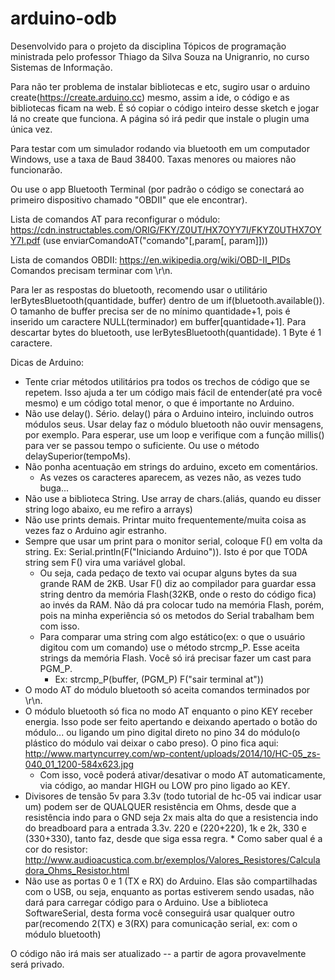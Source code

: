 # arduino-odb
Desenvolvido para o projeto da disciplina Tópicos de programação ministrada pelo professor Thiago da Silva Souza na Unigranrio, no curso Sistemas de Informação.

Para não ter problema de instalar bibliotecas e etc, sugiro usar o arduino create(https://create.arduino.cc) mesmo, assim a ide, o código e as bibliotecas ficam na web. É só copiar o código inteiro desse sketch e jogar lá no create que funciona. A página só irá pedir que instale o plugin uma única vez.

Para testar com um simulador rodando via bluetooth em um computador Windows, use a taxa de Baud 38400. Taxas menores ou maiores não funcionarão.

Ou use o app Bluetooth Terminal (por padrão o código se conectará ao primeiro dispositivo chamado "OBDII" que ele encontrar).

Lista de comandos AT para reconfigurar o módulo: https://cdn.instructables.com/ORIG/FKY/Z0UT/HX7OYY7I/FKYZ0UTHX7OYY7I.pdf
(use enviarComandoAT("comando"[,param[, param]]))

Lista de comandos OBDII: https://en.wikipedia.org/wiki/OBD-II_PIDs
Comandos precisam terminar com \r\n.

Para ler as respostas do bluetooth, recomendo usar o utilitário lerBytesBluetooth(quantidade, buffer) dentro de um if(bluetooth.available()). O tamanho de buffer precisa ser de no mínimo quantidade+1, pois é inserido um caractere NULL(terminador) em buffer[quantidade+1]. Para descartar bytes do bluetooth, use lerBytesBluetooth(quantidade). 1 Byte é 1 caractere.

Dicas de Arduino:
* Tente criar métodos utilitários pra todos os trechos de código que se repetem. Isso ajuda a ter um código mais fácil de entender(até pra você mesmo) e um código total menor, o que é importante no Arduino.
* Não use delay(). Sério. delay() pára o Arduino inteiro, incluindo outros módulos seus. Usar delay faz o módulo bluetooth não ouvir mensagens, por exemplo. Para esperar, use um loop e verifique com a função millis() para ver se passou tempo o suficiente. Ou use o método delaySuperior(tempoMs).
* Não ponha acentuação em strings do arduino, exceto em comentários.
    * As vezes os caracteres aparecem, as vezes não, as vezes tudo buga...
* Não use a biblioteca String. Use array de chars.(aliás, quando eu disser string logo abaixo, eu me refiro a arrays)
* Não use prints demais. Printar muito frequentemente/muita coisa as vezes faz o Arduino agir estranho.
* Sempre que usar um print para o monitor serial, coloque F() em volta da string. Ex: Serial.println(F("Iniciando Arduino")). Isto é por que TODA string sem F() vira uma variável global.
    * Ou seja, cada pedaço de texto vai ocupar alguns bytes da sua grande RAM de 2KB. Usar F() diz ao compilador para guardar essa string dentro da memória Flash(32KB, onde o resto do código fica) ao invés da RAM. Não dá pra colocar tudo na memória Flash, porém, pois na minha experiência só os metodos do Serial trabalham bem com isso.
    * Para comparar uma string com algo estático(ex: o que o usuário digitou com um comando) use o método strcmp_P. Esse aceita strings da memória Flash. Você só irá precisar fazer um cast para PGM_P. 
        * Ex: strcmp_P(buffer, (PGM_P) F("sair terminal at"))
* O modo AT do módulo bluetooth só aceita comandos terminados por \r\n.
* O módulo bluetooth só fica no modo AT enquanto o pino KEY receber energia. Isso pode ser feito apertando e deixando apertado o botão do módulo... ou ligando um pino digital direto no pino 34 do módulo(o plástico do módulo vai deixar o cabo preso). O pino fica aqui: http://www.martyncurrey.com/wp-content/uploads/2014/10/HC-05_zs-040_01_1200-584x623.jpg
    * Com isso, você poderá ativar/desativar o modo AT automaticamente, via código, ao mandar HIGH ou LOW pro pino ligado ao KEY.
* Divisores de tensão 5v para 3.3v (todo tutorial de hc-05 vai indicar usar um) podem ser de QUALQUER resistência em Ohms, desde que a resistência indo para o GND seja 2x mais alta do que a resistencia indo do breadboard para a entrada 3.3v. 220 e (220+220), 1k e 2k, 330 e (330+330), tanto faz, desde que siga essa regra.
         * Como saber qual é a cor do resistor: http://www.audioacustica.com.br/exemplos/Valores_Resistores/Calculadora_Ohms_Resistor.html
* Não use as portas 0 e 1 (TX e RX) do Arduino. Elas são compartilhadas com o USB, ou seja, enquanto as portas estiverem sendo usadas, não dará para carregar código para o Arduino. Use a biblioteca SoftwareSerial, desta forma você conseguirá usar qualquer outro par(recomendo 2(TX) e 3(RX) para comunicação serial, ex: com o módulo bluetooth)

O código não irá mais ser atualizado -- a partir de agora provavelmente será privado.
